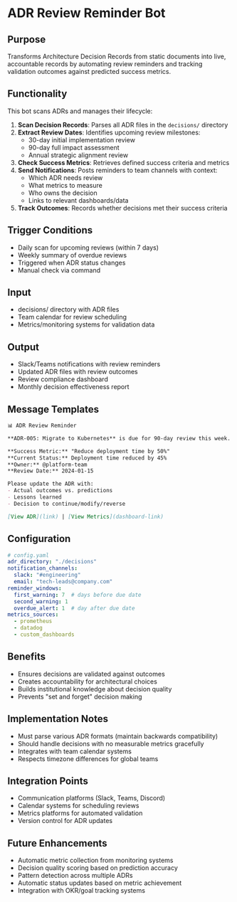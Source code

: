 # ADR Review Reminder Bot

## Purpose

Transforms Architecture Decision Records from static documents into live, accountable records by automating review reminders and tracking validation outcomes against predicted success metrics.

## Functionality

This bot scans ADRs and manages their lifecycle:

1. **Scan Decision Records**: Parses all ADR files in the `decisions/` directory
2. **Extract Review Dates**: Identifies upcoming review milestones:
   - 30-day initial implementation review
   - 90-day full impact assessment
   - Annual strategic alignment review
3. **Check Success Metrics**: Retrieves defined success criteria and metrics
4. **Send Notifications**: Posts reminders to team channels with context:
   - Which ADR needs review
   - What metrics to measure
   - Who owns the decision
   - Links to relevant dashboards/data
5. **Track Outcomes**: Records whether decisions met their success criteria

## Trigger Conditions

- Daily scan for upcoming reviews (within 7 days)
- Weekly summary of overdue reviews
- Triggered when ADR status changes
- Manual check via command

## Input

- decisions/ directory with ADR files
- Team calendar for review scheduling
- Metrics/monitoring systems for validation data

## Output

- Slack/Teams notifications with review reminders
- Updated ADR files with review outcomes
- Review compliance dashboard
- Monthly decision effectiveness report

## Message Templates

```markdown
📊 ADR Review Reminder

**ADR-005: Migrate to Kubernetes** is due for 90-day review this week.

**Success Metric:** "Reduce deployment time by 50%"
**Current Status:** Deployment time reduced by 45%
**Owner:** @platform-team
**Review Date:** 2024-01-15

Please update the ADR with:
- Actual outcomes vs. predictions
- Lessons learned
- Decision to continue/modify/reverse

[View ADR](link) | [View Metrics](dashboard-link)
```

## Configuration

```yaml
# config.yaml
adr_directory: "./decisions"
notification_channels:
  slack: "#engineering"
  email: "tech-leads@company.com"
reminder_windows:
  first_warning: 7  # days before due date
  second_warning: 1
  overdue_alert: 1  # day after due date
metrics_sources:
  - prometheus
  - datadog
  - custom_dashboards
```

## Benefits

- Ensures decisions are validated against outcomes
- Creates accountability for architectural choices
- Builds institutional knowledge about decision quality
- Prevents "set and forget" decision making

## Implementation Notes

- Must parse various ADR formats (maintain backwards compatibility)
- Should handle decisions with no measurable metrics gracefully
- Integrates with team calendar systems
- Respects timezone differences for global teams

## Integration Points

- Communication platforms (Slack, Teams, Discord)
- Calendar systems for scheduling reviews
- Metrics platforms for automated validation
- Version control for ADR updates

## Future Enhancements

- Automatic metric collection from monitoring systems
- Decision quality scoring based on prediction accuracy
- Pattern detection across multiple ADRs
- Automatic status updates based on metric achievement
- Integration with OKR/goal tracking systems

